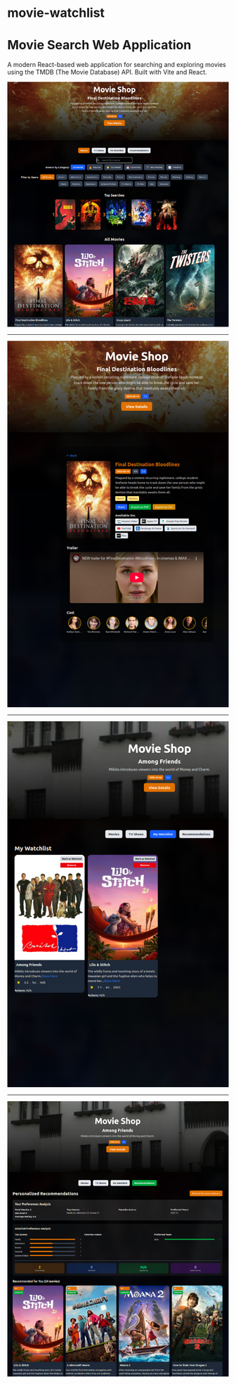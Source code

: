 # movie-watchlist
# Movie Search Web Application

A modern React-based web application for searching and exploring movies using the TMDB (The Movie Database) API. Built with Vite and React.

![Movie Search App Screenshot](./movie-app/screenshots/shot.png)

---
![Movie Search App Screenshot](./movie-app/screenshots/Screenshot1.png)

---
![Movie Search App Screenshot](./movie-app/screenshots/Screenshot2.png)

---
![Movie Search App Screenshot](./movie-app/screenshots/Screenshot3.png)